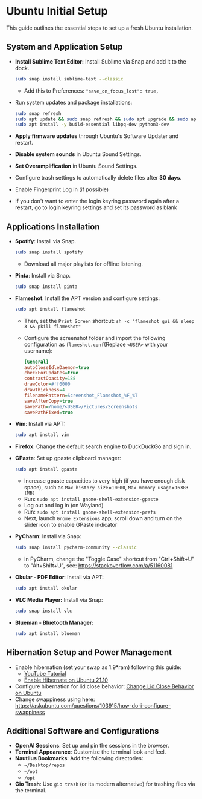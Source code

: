 # Ubuntu Initial Setup

This guide outlines the essential steps to set up a fresh Ubuntu installation.

## System and Application Setup

- **Install Sublime Text Editor:** Install Sublime via Snap and add it to the dock.
  ```bash
  sudo snap install sublime-text --classic
  ```
    - Add this to Preferences: `"save_on_focus_lost": true,`
- Run system updates and package installations:
  ```bash
  sudo snap refresh
  sudo apt update && sudo snap refresh && sudo apt upgrade && sudo apt autoremove
  sudo apt install -y build-essential libpq-dev python3-dev
  ```
- **Apply firmware updates** through Ubuntu's Software Updater and restart.
- **Disable system sounds** in Ubuntu Sound Settings.
- **Set Overamplification** in Ubuntu Sound Settings.
- Configure trash settings to automatically delete files after **30 days**.
- Enable Fingerprint Log in (if possible)

- If you don't want to enter the login keyring password again after a restart, go to login keyring settings and set its
  password as blank

## Applications Installation

- **Spotify**: Install via Snap.
  ```bash
  sudo snap install spotify
  ```
    - Download all major playlists for offline listening.
- **Pinta**: Install via Snap.
  ```bash
  sudo snap install pinta
  ```
- **Flameshot**: Install the APT version and configure settings:
  ```bash
  sudo apt install flameshot
  ```
    - Then, set the `Print Screen` shortcut: `sh -c "flameshot gui && sleep 3 && pkill flameshot"`

    - Configure the screenshot folder and import the following configuration as `flameshot.conf`(Replace `<USER>` with
      your username):
      ```ini
      [General]
      autoCloseIdleDaemon=true
      checkForUpdates=true
      contrastOpacity=188
      drawColor=#ff0000
      drawThickness=4
      filenamePattern=Screenshot_Flameshot_%F_%T
      saveAfterCopy=true
      savePath=/home/<USER>/Pictures/Screenshots
      savePathFixed=true
      ```

- **Vim**: Install via APT:
  ```bash
  sudo apt install vim
  ```
- **Firefox**: Change the default search engine to DuckDuckGo and sign in.

- **GPaste**: Set up gpaste clipboard manager:
  ```bash
  sudo apt install gpaste
  ```
    - Increase gpaste capacities to very high (if you have enough disk space), such as `Max history size`=`10000`,
      `Max memory usage`=`16383 (MB)`
    - Run: `sudo apt install gnome-shell-extension-gpaste`
    - Log out and log in (on Wayland)
    - Run: `sudo apt install gnome-shell-extension-prefs`
    - Next, launch `Gnome Extensions` app, scroll down and turn on the slider icon to enable GPaste indicator
- **PyCharm**: Install via Snap:
  ```bash
  sudo snap install pycharm-community --classic
  ```
    - In PyCharm, change the "Toggle Case" shortcut from "Ctrl+Shift+U" to "Alt+Shift+U",
      see: https://stackoverflow.com/a/51160081
- **Okular - PDF Editor**: Install via APT:
  ```bash
  sudo apt install okular
  ```
- **VLC Media Player:** Install via Snap:
  ```bash
  sudo snap install vlc
  ```
- **Blueman - Bluetooth Manager:**
  ```bash
  sudo apt install blueman
  ```

## Hibernation Setup and Power Management

- Enable hibernation (set your swap as 1.9*ram) following this guide:
    - [YouTube Tutorial](https://youtu.be/qJDJHOaM6FE?si=jDcgtN3RAmrs2Q73)
    - [Enable Hibernate on Ubuntu 21.10](https://ubuntuhandbook.org/index.php/2021/08/enable-hibernate-ubuntu-21-10/)
- Configure hibernation for lid close
  behavior: [Change Lid Close Behavior on Ubuntu](https://ubuntuhandbook.org/index.php/2020/05/lid-close-behavior-ubuntu-20-04/)
- Change swappiness using here: https://askubuntu.com/questions/103915/how-do-i-configure-swappiness

## Additional Software and Configurations

- **OpenAI Sessions**: Set up and pin the sessions in the browser.
- **Terminal Appearance**: Customize the terminal look and feel.
- **Nautilus Bookmarks**: Add the following directories:
    - `~/Desktop/repos`
    - `~/opt`
    - `/opt`
- **Gio Trash**: Use `gio trash` (or its modern alternative) for trashing files via the terminal.

